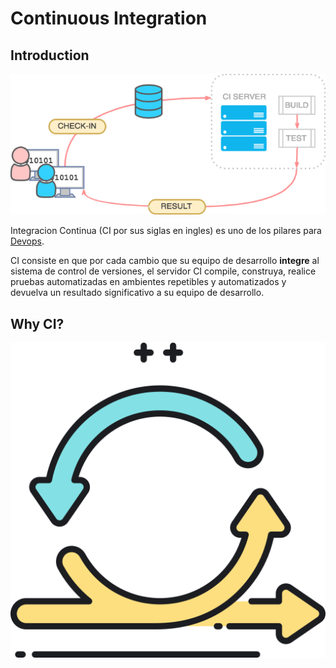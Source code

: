 # Continuous Integration

## Introduction



![Continuous Integration Workflow](../.gitbook/assets/image.png)

Integracion Continua \(CI por sus siglas en ingles\) es uno de los pilares para [Devops](../devops/devops/).

CI consiste en que por cada cambio que su equipo de desarrollo **integre** al sistema de control de versiones, el servidor CI compile, construya, realice pruebas automatizadas en ambientes repetibles y automatizados y devuelva un resultado significativo a su equipo de desarrollo.



## Why CI?

![](../.gitbook/assets/proactive.png)





